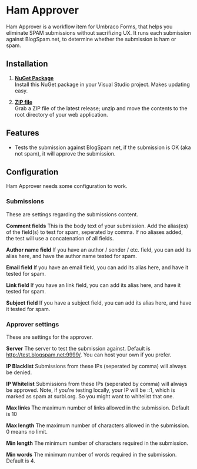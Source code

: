 Ham Approver
=========================

Ham Approver is a workflow item for Umbraco Forms, that helps you eliminate SPAM submissions without sacrifizing UX. It runs each submission against BlogSpam.net, to determine whether the submission is ham or spam.


## Installation

1. [**NuGet Package**][NuGetPackage]  
Install this NuGet package in your Visual Studio project. Makes updating easy.

1. [**ZIP file**][GitHubRelease]  
Grab a ZIP file of the latest release; unzip and move the contents to the root directory of your web application.

## Features

- Tests the submission against BlogSpam.net, if the submission is OK (aka not spam), it will approve the submission.

[NuGetPackage]: https://www.nuget.org/packages/skttl.HamApprover
[GitHubRelease]: https://github.com/skybrud/skttl.HamApprover

## Configuration

Ham Approver needs some configuration to work.

### Submissions

These are settings regarding the submissions content.

**Comment fields**
This is the body text of your submission. Add the alias(es) of the field(s) to test for spam, seperated by comma. If no aliases added, the test will use a concatenation of all fields.

**Author name field**
If you have an author / sender / etc. field, you can add its alias here, and have the author name tested for spam.

**Email field**
If you have an email field, you can add its alias here, and have it tested for spam.

**Link field**
If you have an link field, you can add its alias here, and have it tested for spam.

**Subject field**
If you have a subject field, you can add its alias here, and have it tested for spam.

### Approver settings

These are settings for the approver.

**Server**
The server to test the submission against. Default is http://test.blogspam.net:9999/. You can host your own if you prefer.

**IP Blacklist**
Submissions from these IPs (seperated by comma) will always be denied.

**IP Whitelist**
Submissions from these IPs (seperated by comma) will always be approved. Note, if you're testing locally, your IP will be ::1, which is marked as spam at surbl.org. So you might want to whitelist that one.

**Max links**
The maximum number of links allowed in the submission. Default is 10

**Max length**
The maximum number of characters allowed in the submission. 0 means no limit.

**Min length**
The minimum number of characters required in the submission.

**Min words**
The minimum number of words required in the submission. Default is 4.

